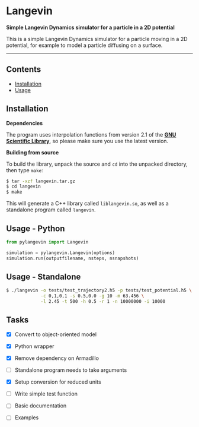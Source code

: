 # Langevin

**Simple Langevin Dynamics simulator for a particle in a 2D potential**

This is a simple Langevin Dynamics simulator for a particle moving in a 2D potential, for example 
to model a particle diffusing on a surface.

---

## Contents

+ [Installation](#installation)
+ [Usage](#usage)

## Installation

**Dependencies**

The program uses interpolation functions from version 2.1 of the  **[GNU Scientific Library](https://www.gnu.org/software/gsl/)**,
so please make sure you use the latest version.

**Building from source**

To build the library, unpack the source and `cd` into the unpacked directory, then type `make`:

```bash
$ tar -xzf langevin.tar.gz
$ cd langevin
$ make
```

This will generate a C++ library called `liblangevin.so`, as well as a standalone program called `langevin`.

## Usage - Python

```python
from pylangevin import Langevin

simulation = pylangevin.Langevin(options)
simulation.run(outputfilename, nsteps, nsnapshots)
```

## Usage - Standalone

```bash
$ ./langevin -o tests/test_trajectory2.h5 -p tests/test_potential.h5 \
			 -c 0,1,0,1 -s 0.5,0.0 -g 10 -m 63.456 \
			 -l 2.45 -t 500 -h 0.5 -r 1 -n 10000000 -i 10000
```

## Tasks

- [x] Convert to object-oriented model
- [x] Python wrapper
- [x] Remove dependency on Armadillo
- [ ] Standalone program needs to take arguments
- [x] Setup conversion for reduced units
- [ ] Write simple test function
- [ ] Basic documentation
- [ ] Examples


